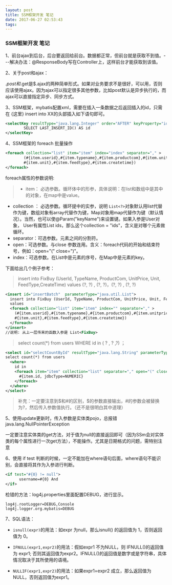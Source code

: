 ```yaml
---
layout: post
title: SSM框架开发 笔记
date: 2017-06-27 02:53:43
tags: 
---
```


### SSM框架开发 笔记

1、前台ajax到后台，后台要返回给前台。数据都正常，但前台就是获取不到值。---解决办法：@ResponseBody写在Controller上，这样前台才能获取到该值。

2、关于post和ajax：

   $.post和$.get是$.ajax的两种简单形式。如果对业务要求不是很好，可以用，否则应该使用ajax。因为ajax可以指定很多其他参数，比如post默认是异步执行的，而ajax可以直接指定异步、同步方式。

3、SSM框架，mybatis配置xml，需要在插入一条数据之后返回插入的id，只需在 {这里} insert into XX的头部插入如下语句即可。

```xml
<selectKey resultType="java.lang.Integer" order="AFTER" keyProperty="id">
        SELECT LAST_INSERT_ID() AS id
</selectKey>
```

<!-- more -->

4、SSM框架的 foreach 批量操作

```xml
<foreach collection="list" item="item" index="index" separator="," >  
        (#{item.userid},#{item.typename},#{item.productcom},#{item.unitprice},
        #{item.unit},#{item.feedtype},#{item.createtime})  
</foreach>
```

foreach属性的参数说明:
>- item： 必选参数。循环体中的形参，具体说明：在list和数组中是其中的对象，在map中是value。
- collection ： 必选参数。循环提中的实参，说明 `List<?>`对象默认用list代替作为键，数组对象有array代替作为键，Map对象用map代替作为键（默认情况）。当然，也可以使@Param("keyName")来设置键。如果入参是User对象， User有属性List ids，那么这个collection = "ids"，含义是对哪个元素做循环。
- separator：可选参数。元素之间的分割符。
- open：可选参数。与close 参数连用。含义：foreach代码的开始和结束符号，例如：open="("  close=")"。
- index：可选参数。在List中是元素的序号，在Map中是元素的key。

下面给出几个例子参考：

>insert into FixBuy (UserId, TypeName, ProductCom, UnitPrice, Unit, FeedType,CreateTime) values  (?, ?) , (?, ?)，(?, ?) , (?, ?)

```xml
<insert id="insertBatch"  parameterType="java.util.List">  
  insert into FixBuy (UserId, TypeName, ProductCom, UnitPrice, Unit, FeedType,CreateTime)
  values
  <foreach collection="list" item="item" index="" separator="," >  
    (#{item.userid},#{item.typename},#{item.productcom},#{item.unitprice},
    #{item.unit},#{item.feedtype},#{item.createtime})  
  </foreach>  
</insert>  
//说明: 从上一层传来的函数入参是 List<FixBuy>
```

>select count(*) from users WHERE id in ( ? , ? ,?) ；

```xml
<select id="selectCountById" resultType="java.lang.String" parameterType="java.util.List">    
select count(*) from users    
  <where>    
    id in    
    <foreach item="item" collection="list" separator="," open="(" close=")" index="">    
      #{item.id, jdbcType=NUMERIC}    
    </foreach>    
  </where>    
</select>   
```

>补充：一定要注意到$和#的区别，$的参数直接输出，#的参数会被替换为?，然后传入参数值执行。（还不是很明白其中道理）

5、使用update更新时，传入参数是实体类pojo，总报错java.lang.NullPointerException

一定要注意实体类的get方法，对于值为null的直接返回即可（因为SSm会对实体类的每个属性进行一次get方法），不能操作。尤其是日期格式的问题，需特别注意

6、使用 if  test 判断的时候，一定不能加在where语句后面，where语句不能识别，会直接将其作为入参进行判断。

```xml
<if test="#{0} != null">
      username=#{0} And
</if>
```

检错的方法：log4j.properties里面配置DEBUG，进行显示。
```properties
log4j.rootLogger=DEBUG,Console
log4j.logger.org.mybatis=DEBUG
```

7、SQL语法：

- `isnull(expr)`的用法：如expr 为null，那么isnull() 的返回值为 1，否则返回值为 0。

- `IFNULL(expr1,expr2)`的用法：假如expr1 不为NULL，则 IFNULL()的返回值为 expr1; 否则其返回值为expr2。IFNULL()的返回值是数字或是字符串，具体情况取决于其所使用的语境。

- `NULLIF(expr1,expr2)`的用法：如果expr1=expr2 成立，那么返回值为NULL，否则返回值为expr1。